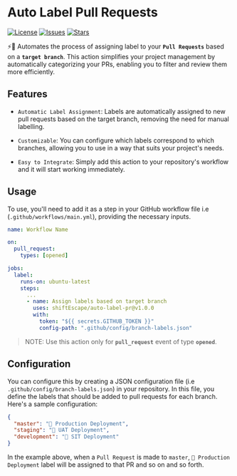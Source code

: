 # Auto Label Pull Requests

[![License](https://img.shields.io/github/license/shiftEscape/auto-label-pulls?cacheSeconds=0)](https://github.com/shiftEscape/auto-label-pulls/blob/main/LICENSE)
[![Issues](https://img.shields.io/github/issues/shiftEscape/auto-label-pulls)](https://github.com/shiftEscape/auto-label-pulls/issues)
[![Stars](https://img.shields.io/github/stars/shiftEscape/auto-label-pulls)](https://github.com/shiftEscape/auto-label-pulls/stargazers)

⚡️🔖 Automates the process of assigning label to your **`Pull Requests`** based on a **`target branch`**. This action simplifies your project management by automatically categorizing your PRs, enabling you to filter and review them more efficiently.

## Features

- `Automatic Label Assignment`: Labels are automatically assigned to new pull requests based on the target branch, removing the need for manual labelling.

- `Customizable`: You can configure which labels correspond to which branches, allowing you to use in a way that suits your project's needs.

- `Easy to Integrate`: Simply add this action to your repository's workflow and it will start working immediately.

## Usage

To use, you'll need to add it as a step in your GitHub workflow file i.e (`.github/workflows/main.yml`), providing the necessary inputs.

```yaml
name: Workflow Name

on:
  pull_request:
    types: [opened]

jobs:
  label:
    runs-on: ubuntu-latest
    steps:
      ...
      - name: Assign labels based on target branch
        uses: shiftEscape/auto-label-pr@v1.0.0
        with:
          token: "${{ secrets.GITHUB_TOKEN }}"
          config-path: ".github/config/branch-labels.json"
```

> NOTE: Use this action only for **`pull_request`** event of type **`opened`**.

## Configuration

You can configure this by creating a JSON configuration file (i.e `.github/config/branch-labels.json`) in your repository. In this file, you define the labels that should be added to pull requests for each branch. Here's a sample configuration:

```json
{
  "master": "🚀 Production Deployment",
  "staging": "🚀 UAT Deployment",
  "development": "🚀 SIT Deployment"
}
```

In the example above, when a `Pull Request` is made to `master`, `🚀 Production Deployment` label will be assigned to that PR and so on and so forth.
